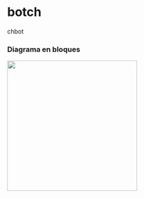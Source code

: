 # botch
chbot
### Diagrama en bloques
 <img src="https://i.ibb.co/9k12T1cj/TP1-sag.png" width="300">

